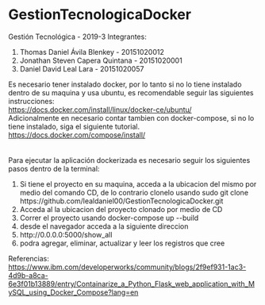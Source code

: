 # GestionTecnologicaDocker

Gestión Tecnológica - 2019-3
Integrantes: 
<ol>
<li>Thomas Daniel Ávila Blenkey  -  20151020012</li> 
<li>Jonathan Steven Capera Quintana - 20151020001</li> 
<li>Daniel David Leal Lara - 20151020057</li>
</ol>

Es necesario tener instalado docker, por lo tanto si no lo tiene instalado dentro de su maquina y usa ubuntu, es recomendable seguir las siguientes instrucciones: </br>
https://docs.docker.com/install/linux/docker-ce/ubuntu/ </br>
Adicionalmente en necesario contar tambien con docker-compose, si no lo tiene instalado, siga el siguiente tutorial. </br>
https://docs.docker.com/compose/install/ </br>
</br>
</br>
Para ejecutar la aplicación dockerizada es necesario seguir los siguientes pasos dentro de la terminal:
<ol>
  <li> Si tiene el proyecto en su maquina, acceda a la ubicacion del mismo por medio del comando CD, de lo contrario clonelo usando sudo git clone https://github.com/lealdaniel00/GestionTecnologicaDocker.git</li>
  <li> Acceda al la ubicacion del proyecto clonado por medio de CD </li>
  <li> Correr el proyecto usando docker-compose up --build </li>
  <li> desde el navegador acceda a la siguiente direccion </li>
  <li> http://0.0.0.0:5000/show_all </li>
  <li> podra agregar, eliminar, actualizar y leer los registros que cree </li>
</ol>

Referencias: </br>
https://www.ibm.com/developerworks/community/blogs/2f9ef931-1ac3-4d9b-a8ca-6e3f01b13889/entry/Containarize_a_Python_Flask_web_application_with_MySQL_using_Docker_Compose?lang=en
